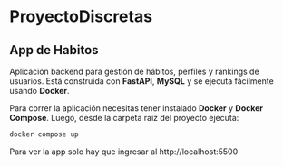 # ProyectoDiscretas
## App de Habitos
Aplicación backend para gestión de hábitos, perfiles y rankings de usuarios. Está construida con **FastAPI**, **MySQL** y se ejecuta fácilmente usando **Docker**.

Para correr la aplicación necesitas tener instalado **Docker** y **Docker Compose**. Luego, desde la carpeta raíz del proyecto ejecuta:

```bash
docker compose up
```

Para ver la app solo hay que ingresar al http://localhost:5500


